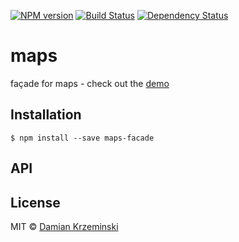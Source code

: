 [![NPM version][npm-image]][npm-url]
[![Build Status][travis-image]][travis-url]
[![Dependency Status][gemnasium-image]][gemnasium-url]

# maps

  façade for maps - check out the [demo](http://melitele.github.io/maps/)

## Installation

    $ npm install --save maps-facade

## API



## License

  MIT © [Damian Krzeminski](https://pirxpilot.me)

[npm-image]: https://img.shields.io/npm/v/google-maps-facade.svg
[npm-url]: https://npmjs.org/package/google-maps-facade

[travis-url]: https://travis-ci.org/melitele/maps
[travis-image]: https://img.shields.io/travis/melitele/maps.svg

[gemnasium-image]: https://img.shields.io/gemnasium/melitele/maps.svg
[gemnasium-url]: https://gemnasium.com/melitele/maps
